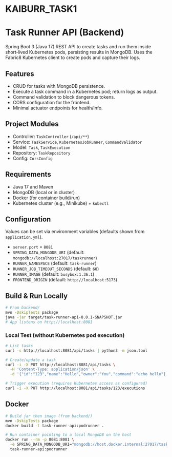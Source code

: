 # KAIBURR_TASK1
# Task Runner API (Backend)

Spring Boot 3 (Java 17) REST API to create tasks and run them inside short‑lived Kubernetes pods, persisting results in MongoDB. Uses the Fabric8 Kubernetes client to create pods and capture their logs.

## Features
- CRUD for tasks with MongoDB persistence.
- Execute a task command in a Kubernetes pod; return logs as output.
- Command validation to block dangerous tokens.
- CORS configuration for the frontend.
- Minimal actuator endpoints for health/info.

## Project Modules
- Controller: `TaskController` (`/api/**`)
- Service: `TaskService`, `KubernetesJobRunner`, `CommandValidator`
- Model: `Task`, `TaskExecution`
- Repository: `TaskRepository`
- Config: `CorsConfig`

## Requirements
- Java 17 and Maven
- MongoDB (local or in cluster)
- Docker (for container build/run)
- Kubernetes cluster (e.g., Minikube) + `kubectl`

## Configuration
Values can be set via environment variables (defaults shown from `application.yml`).
- `server.port` = `8081`
- `SPRING_DATA_MONGODB_URI` (default: `mongodb://localhost:27017/taskrunner`)
- `RUNNER_NAMESPACE` (default: `task-runner`)
- `RUNNER_JOB_TIMEOUT_SECONDS` (default: `60`)
- `RUNNER_IMAGE` (default: `busybox:1.36.1`)
- `FRONTEND_ORIGIN` (default: `http://localhost:5173`)

## Build & Run Locally
```bash
# From backend/
mvn -DskipTests package
java -jar target/task-runner-api-0.0.1-SNAPSHOT.jar
# App listens on http://localhost:8081
```

### Local Test (without Kubernetes pod execution)
```bash
# List tasks
curl -s http://localhost:8081/api/tasks | python3 -m json.tool

# Create/update a task
curl -i -X PUT http://localhost:8081/api/tasks \
  -H 'Content-Type: application/json' \
  -d '{"id":"123","name":"Hello","owner":"You","command":"echo hello"}'

# Trigger execution (requires Kubernetes access as configured)
curl -i -X PUT http://localhost:8081/api/tasks/123/executions
```

## Docker
```bash
# Build jar then image (from backend/)
mvn -DskipTests package
docker build -t task-runner-api:podrunner .

# Run container pointing to a local MongoDB on the host
docker run --rm -p 8081:8081 \
  -e SPRING_DATA_MONGODB_URI="mongodb://host.docker.internal:27017/taskrunner" \
  task-runner-api:podrunner
```


